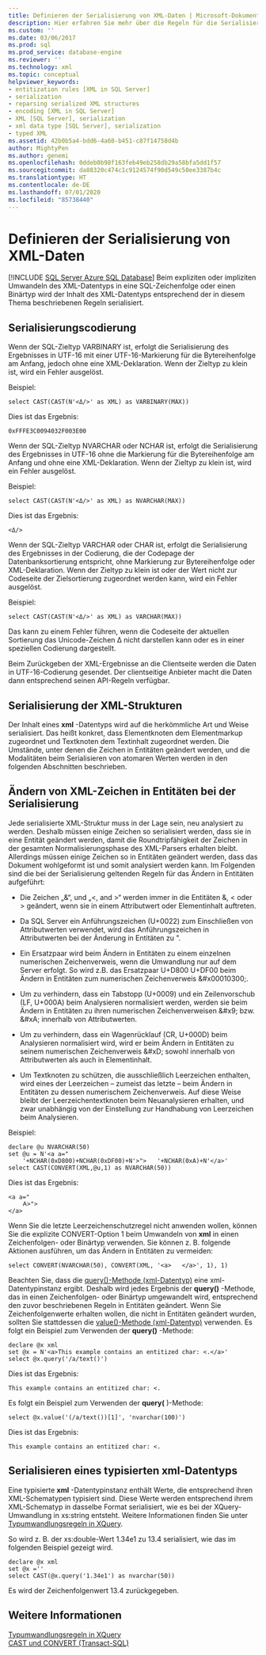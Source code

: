 ```yaml
---
title: Definieren der Serialisierung von XML-Daten | Microsoft-Dokumentation
description: Hier erfahren Sie mehr über die Regeln für die Serialisierung von Daten in SQL Server.
ms.custom: ''
ms.date: 03/06/2017
ms.prod: sql
ms.prod_service: database-engine
ms.reviewer: ''
ms.technology: xml
ms.topic: conceptual
helpviewer_keywords:
- entitization rules [XML in SQL Server]
- serialization
- reparsing serialized XML structures
- encoding [XML in SQL Server]
- XML [SQL Server], serialization
- xml data type [SQL Server], serialization
- typed XML
ms.assetid: 42b0b5a4-bdd6-4a60-b451-c87f14758d4b
author: MightyPen
ms.author: genemi
ms.openlocfilehash: 0ddeb0b98f163feb49eb258db29a58bfa5dd1f57
ms.sourcegitcommit: da88320c474c1c9124574f90d549c50ee3387b4c
ms.translationtype: HT
ms.contentlocale: de-DE
ms.lasthandoff: 07/01/2020
ms.locfileid: "85738440"
---
```

# <a name="define-the-serialization-of-xml-data"></a>Definieren der Serialisierung von XML-Daten
[!INCLUDE [SQL Server Azure SQL Database](../../includes/applies-to-version/sql-asdb.md)]
  Beim expliziten oder impliziten Umwandeln des XML-Datentyps in eine SQL-Zeichenfolge oder einen Binärtyp wird der Inhalt des XML-Datentyps entsprechend der in diesem Thema beschriebenen Regeln serialisiert.  
  
## <a name="serialization-encoding"></a>Serialisierungscodierung  
 Wenn der SQL-Zieltyp VARBINARY ist, erfolgt die Serialisierung des Ergebnisses in UTF-16 mit einer UTF-16-Markierung für die Bytereihenfolge am Anfang, jedoch ohne eine XML-Deklaration. Wenn der Zieltyp zu klein ist, wird ein Fehler ausgelöst.  
  
 Beispiel:  
  
```  
select CAST(CAST(N'<Δ/>' as XML) as VARBINARY(MAX))  
```  
  
 Dies ist das Ergebnis:  
  
```  
0xFFFE3C0094032F003E00  
```  
  
 Wenn der SQL-Zieltyp NVARCHAR oder NCHAR ist, erfolgt die Serialisierung des Ergebnisses in UTF-16 ohne die Markierung für die Bytereihenfolge am Anfang und ohne eine XML-Deklaration. Wenn der Zieltyp zu klein ist, wird ein Fehler ausgelöst.  
  
 Beispiel:  
  
```  
select CAST(CAST(N'<Δ/>' as XML) as NVARCHAR(MAX))  
```  
  
 Dies ist das Ergebnis:  
  
```  
<Δ/>  
```  
  
 Wenn der SQL-Zieltyp VARCHAR oder CHAR ist, erfolgt die Serialisierung des Ergebnisses in der Codierung, die der Codepage der Datenbanksortierung entspricht, ohne Markierung zur Bytereihenfolge oder XML-Deklaration. Wenn der Zieltyp zu klein ist oder der Wert nicht zur Codeseite der Zielsortierung zugeordnet werden kann, wird ein Fehler ausgelöst.  
  
 Beispiel:  
  
```  
select CAST(CAST(N'<Δ/>' as XML) as VARCHAR(MAX))  
```  
  
 Das kann zu einem Fehler führen, wenn die Codeseite der aktuellen Sortierung das Unicode-Zeichen Δ nicht darstellen kann oder es in einer speziellen Codierung dargestellt.  
  
 Beim Zurückgeben der XML-Ergebnisse an die Clientseite werden die Daten in UTF-16-Codierung gesendet. Der clientseitige Anbieter macht die Daten dann entsprechend seinen API-Regeln verfügbar.  
  
## <a name="serialization-of-the-xml-structures"></a>Serialisierung der XML-Strukturen  
 Der Inhalt eines **xml** -Datentyps wird auf die herkömmliche Art und Weise serialisiert. Das heißt konkret, dass Elementknoten dem Elementmarkup zugeordnet und Textknoten dem Textinhalt zugeordnet werden. Die Umstände, unter denen die Zeichen in Entitäten geändert werden, und die Modalitäten beim Serialisieren von atomaren Werten werden in den folgenden Abschnitten beschrieben.  
  
## <a name="entitization-of-xml-characters-during-serialization"></a>Ändern von XML-Zeichen in Entitäten bei der Serialisierung  
 Jede serialisierte XML-Struktur muss in der Lage sein, neu analysiert zu werden. Deshalb müssen einige Zeichen so serialisiert werden, dass sie in eine Entität geändert werden, damit die Roundtripfähigkeit der Zeichen in der gesamten Normalisierungsphase des XML-Parsers erhalten bleibt. Allerdings müssen einige Zeichen so in Entitäten geändert werden, dass das Dokument wohlgeformt ist und somit analysiert werden kann. Im Folgenden sind die bei der Serialisierung geltenden Regeln für das Ändern in Entitäten aufgeführt:  
  
-   Die Zeichen „&“, und „\<, and >“ werden immer in die Entitäten &amp;, &lt; oder &gt; geändert, wenn sie in einem Attributwert oder Elementinhalt auftreten.  
  
-   Da SQL Server ein Anführungszeichen (U+0022) zum Einschließen von Attributwerten verwendet, wird das Anführungszeichen in Attributwerten bei der Änderung in Entitäten zu &quot;.  
  
-   Ein Ersatzpaar wird beim Ändern in Entitäten zu einem einzelnen numerischen Zeichenverweis, wenn die Umwandlung nur auf dem Server erfolgt. So wird z.B. das Ersatzpaar U+D800 U+DF00 beim Ändern in Entitäten zum numerischen Zeichenverweis &\#x00010300;.  
  
-   Um zu verhindern, dass ein Tabstopp (U+0009) und ein Zeilenvorschub (LF, U+000A) beim Analysieren normalisiert werden, werden sie beim Ändern in Entitäten zu ihren numerischen Zeichenverweisen &\#x9; bzw. &\#xA; innerhalb von Attributwerten.  
  
-   Um zu verhindern, dass ein Wagenrücklauf (CR, U+000D) beim Analysieren normalisiert wird, wird er beim Ändern in Entitäten zu seinem numerischen Zeichenverweis &\#xD; sowohl innerhalb von Attributwerten als auch in Elementinhalt.  
  
-   Um Textknoten zu schützen, die ausschließlich Leerzeichen enthalten, wird eines der Leerzeichen – zumeist das letzte – beim Ändern in Entitäten zu dessen numerischem Zeichenverweis. Auf diese Weise bleibt der Leerzeichentextknoten beim Neuanalysieren erhalten, und zwar unabhängig von der Einstellung zur Handhabung von Leerzeichen beim Analysieren.  
  
 Beispiel:  
  
```  
declare @u NVARCHAR(50)  
set @u = N'<a a="  
    '+NCHAR(0xD800)+NCHAR(0xDF00)+N'>">   '+NCHAR(0xA)+N'</a>'  
select CAST(CONVERT(XML,@u,1) as NVARCHAR(50))  
```  
  
 Dies ist das Ergebnis:  
  
```  
<a a="  
    𐌀>">     
</a>  
```  
  
 Wenn Sie die letzte Leerzeichenschutzregel nicht anwenden wollen, können Sie die explizite CONVERT-Option 1 beim Umwandeln von **xml** in einen Zeichenfolgen- oder Binärtyp verwenden. Sie können z. B. folgende Aktionen ausführen, um das Ändern in Entitäten zu vermeiden:  
  
```  
select CONVERT(NVARCHAR(50), CONVERT(XML, '<a>   </a>', 1), 1)  
```  
  
 Beachten Sie, dass die [query()-Methode (xml-Datentyp)](../../t-sql/xml/query-method-xml-data-type.md) eine xml-Datentypinstanz ergibt. Deshalb wird jedes Ergebnis der **query()** -Methode, das in einen Zeichenfolgen- oder Binärtyp umgewandelt wird, entsprechend den zuvor beschriebenen Regeln in Entitäten geändert. Wenn Sie Zeichenfolgenwerte erhalten wollen, die nicht in Entitäten geändert wurden, sollten Sie stattdessen die [value()-Methode (xml-Datentyp)](../../t-sql/xml/value-method-xml-data-type.md) verwenden. Es folgt ein Beispiel zum Verwenden der **query()** -Methode:  
  
```  
declare @x xml  
set @x = N'<a>This example contains an entitized char: <.</a>'  
select @x.query('/a/text()')  
```  
  
 Dies ist das Ergebnis:  
  
```  
This example contains an entitized char: <.  
```  
  
 Es folgt ein Beispiel zum Verwenden der **query(** )-Methode:  
  
```  
select @x.value('(/a/text())[1]', 'nvarchar(100)')  
```  
  
 Dies ist das Ergebnis:  
  
```  
This example contains an entitized char: <.  
```  
  
## <a name="serializing-a-typed-xml-data-type"></a>Serialisieren eines typisierten xml-Datentyps  
 Eine typisierte **xml** -Datentypinstanz enthält Werte, die entsprechend ihren XML-Schematypen typisiert sind. Diese Werte werden entsprechend ihrem XML-Schematyp in dasselbe Format serialisiert, wie es bei der XQuery-Umwandlung in xs:string entsteht. Weitere Informationen finden Sie unter [Typumwandlungsregeln in XQuery](../../xquery/type-casting-rules-in-xquery.md).  
  
 So wird z. B. der xs:double-Wert 1.34e1 zu 13.4 serialisiert, wie das im folgenden Beispiel gezeigt wird.  
  
```  
declare @x xml  
set @x =''  
select CAST(@x.query('1.34e1') as nvarchar(50))  
```  
  
 Es wird der Zeichenfolgenwert 13.4 zurückgegeben.  
  
## <a name="see-also"></a>Weitere Informationen  
 [Typumwandlungsregeln in XQuery](../../xquery/type-casting-rules-in-xquery.md)   
 [CAST und CONVERT &#40;Transact-SQL&#41;](../../t-sql/functions/cast-and-convert-transact-sql.md)  
  
  
